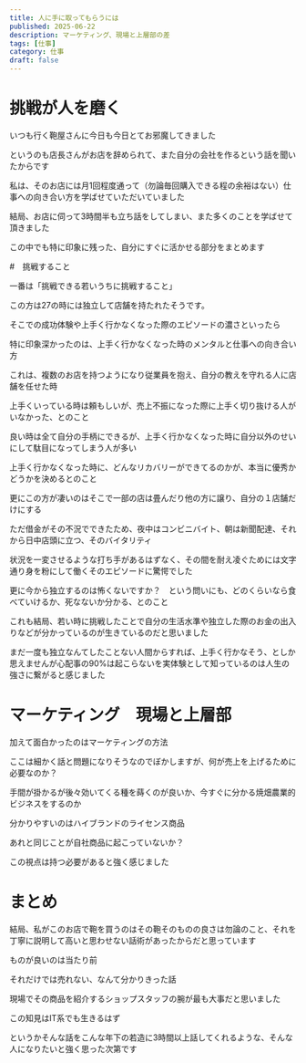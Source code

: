 ```yaml
---
title: 人に手に取ってもらうには
published: 2025-06-22
description: マーケティング、現場と上層部の差
tags: [仕事]
category: 仕事
draft: false
---
```


# 挑戦が人を磨く

いつも行く鞄屋さんに今日も今日とてお邪魔してきました

というのも店長さんがお店を辞められて、また自分の会社を作るという話を聞いたからです

私は、そのお店には月1回程度通って（勿論毎回購入できる程の余裕はない）仕事への向き合い方を学ばせていただいていました

結局、お店に伺って3時間半も立ち話をしてしまい、また多くのことを学ばせて頂きました

この中でも特に印象に残った、自分にすぐに活かせる部分をまとめます

#　挑戦すること

一番は「挑戦できる若いうちに挑戦すること」

この方は27の時には独立して店舗を持たれたそうです。

そこでの成功体験や上手く行かなくなった際のエピソードの濃さといったら

特に印象深かったのは、上手く行かなくなった時のメンタルと仕事への向き合い方

これは、複数のお店を持つようになり従業員を抱え、自分の教えを守れる人に店舗を任せた時

上手くいっている時は頼もしいが、売上不振になった際に上手く切り抜ける人がいなかった、とのこと

良い時は全て自分の手柄にできるが、上手く行かなくなった時に自分以外のせいにして駄目になってしまう人が多い

上手く行かなくなった時に、どんなリカバリーができてるのかが、本当に優秀かどうかを決めるとのこと

更にこの方が凄いのはそこで一部の店は畳んだり他の方に譲り、自分の１店舗だけにする

ただ借金がその不況でできたため、夜中はコンビニバイト、朝は新聞配達、それから日中店頭に立つ、そのバイタリティ

状況を一変させるような打ち手があるはずなく、その間を耐え凌ぐためには文字通り身を粉にして働くそのエピソードに驚愕でした

更に今から独立するのは怖くないですか？　という問いにも、どのくらいなら食べていけるか、死なないか分かる、とのこと

これも結局、若い時に挑戦したことで自分の生活水準や独立した際のお金の出入りなどが分かっているのが生きているのだと思いました

まだ一度も独立なんてしたことない人間からすれば、上手く行かなそう、としか思えませんが心配事の90%は起こらないを実体験として知っているのは人生の強さに繋がると感じました

# マーケティング　現場と上層部

加えて面白かったのはマーケティングの方法

ここは細かく話と問題になりそうなのでぼかしますが、何が売上を上げるために必要なのか？

手間が掛かるが後々効いてくる種を蒔くのが良いか、今すぐに分かる焼畑農業的ビジネスをするのか

分かりやすいのはハイブランドのライセンス商品

あれと同じことが自社商品に起こっていないか？

この視点は持つ必要があると強く感じました

# まとめ

結局、私がこのお店で鞄を買うのはその鞄そのものの良さは勿論のこと、それを丁寧に説明して高いと思わせない話術があったからだと思っています

ものが良いのは当たり前

それだけでは売れない、なんて分かりきった話

現場でその商品を紹介するショップスタッフの腕が最も大事だと思いました

この知見はIT系でも生きるはず

というかそんな話をこんな年下の若造に3時間以上話してくれるような、そんな人になりたいと強く思った次第です
